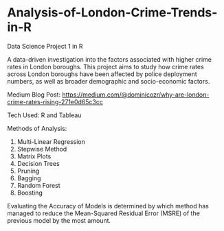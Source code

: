 # Analysis-of-London-Crime-Trends-in-R
Data Science Project 1 in R

A data-driven investigation into the factors associated with higher crime rates in London boroughs.
This project aims to study how crime rates across London boroughs have been affected by police deployment numbers, as well as broader demographic and socio-economic factors.

Medium Blog Post: https://medium.com/@dominicozr/why-are-london-crime-rates-rising-271e0d65c3cc

Tech Used: R and Tableau

Methods of Analysis:
1. Multi-Linear Regression
2. Stepwise Method
3. Matrix Plots
4. Decision Trees
5. Pruning
6. Bagging
7. Random Forest
8. Boosting

Evaluating the Accuracy of Models is determined by which method has managed to reduce the Mean-Squared Residual Error (MSRE) of the previous model by the most amount.
